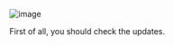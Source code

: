 ![image](https://github.com/user-attachments/assets/e8c83ea9-d5c9-4f5a-af6d-1237c2c2309d)

First of all, you should check the updates.
